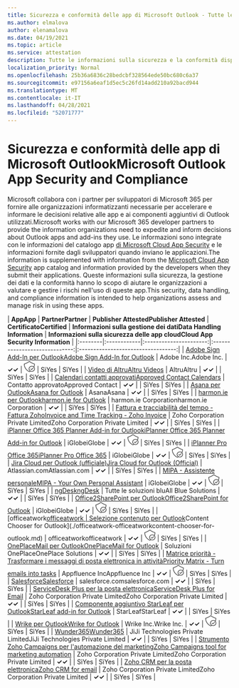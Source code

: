 ```yaml
---
title: Sicurezza e conformità delle app di Microsoft Outlook - Tutte le app
ms.author: elmalova
author: elenamalova
ms.date: 04/19/2021
ms.topic: article
ms.service: attestation
description: Tutte le informazioni sulla sicurezza e la conformità disponibili per tutte le app di Microsoft Outlook.
localization_priority: Normal
ms.openlocfilehash: 25b36a6836c28bedcbf328564ede50bc680c6a37
ms.sourcegitcommit: e97156a6eaf1d5ec5c26fd14add210a92bacd944
ms.translationtype: MT
ms.contentlocale: it-IT
ms.lasthandoff: 04/28/2021
ms.locfileid: "52071777"
---
```

# <a name="microsoft-outlook-app-security-and-compliance"></a><span data-ttu-id="7a63b-103">Sicurezza e conformità delle app di Microsoft Outlook</span><span class="sxs-lookup"><span data-stu-id="7a63b-103">Microsoft Outlook App Security and Compliance</span></span>

<span data-ttu-id="7a63b-104">Microsoft collabora con i partner per sviluppatori di Microsoft 365 per fornire alle organizzazioni informatizzanti necessarie per accelerare e informare le decisioni relative alle app e ai componenti aggiuntivi di Outlook utilizzati.</span><span class="sxs-lookup"><span data-stu-id="7a63b-104">Microsoft works with our Microsoft 365 developer partners to provide the information organizations need to expedite and inform decisions about Outlook apps and add-ins they use.</span></span> <span data-ttu-id="7a63b-105">Le informazioni sono integrate con le informazioni del catalogo app [di Microsoft Cloud App Security](https://www.microsoft.com/en-us/enterprise-mobility-security/cloud-app-security) e le informazioni fornite dagli sviluppatori quando inviano le applicazioni.</span><span class="sxs-lookup"><span data-stu-id="7a63b-105">The information is supplemented with information from the [Microsoft Cloud App Security](https://www.microsoft.com/en-us/enterprise-mobility-security/cloud-app-security) app catalog and information provided by the developers when they submit their applications.</span></span> <span data-ttu-id="7a63b-106">Queste informazioni sulla sicurezza, la gestione dei dati e la conformità hanno lo scopo di aiutare le organizzazioni a valutare e gestire i rischi nell'uso di queste app.</span><span class="sxs-lookup"><span data-stu-id="7a63b-106">This security, data handling, and compliance information is intended to help organizations assess and manage risk in using these apps.</span></span>

| <span data-ttu-id="7a63b-107">**App**</span><span class="sxs-lookup"><span data-stu-id="7a63b-107">**App**</span></span> | <span data-ttu-id="7a63b-108">**Partner**</span><span class="sxs-lookup"><span data-stu-id="7a63b-108">**Partner**</span></span> | <span data-ttu-id="7a63b-109">**Publisher Attested**</span><span class="sxs-lookup"><span data-stu-id="7a63b-109">**Publisher Attested**</span></span> | <span data-ttu-id="7a63b-110">**Certificato**</span><span class="sxs-lookup"><span data-stu-id="7a63b-110">**Certified**</span></span> | <span data-ttu-id="7a63b-111">**Informazioni sulla gestione dei dati**</span><span class="sxs-lookup"><span data-stu-id="7a63b-111">**Data Handling Information**</span></span> | <span data-ttu-id="7a63b-112">**Informazioni sulla sicurezza delle app cloud**</span><span class="sxs-lookup"><span data-stu-id="7a63b-112">**Cloud App Security Information**</span></span> |
|:--------|:------------|:----------------------:|:-----------------------------:|:----------------------------------:|
| [<span data-ttu-id="7a63b-113">Adobe Sign Add-In per Outlook</span><span class="sxs-lookup"><span data-stu-id="7a63b-113">Adobe Sign Add-In for Outlook</span></span>](./adobe-inc-sign-add-in-for-outlook.md) | <span data-ttu-id="7a63b-114">Adobe Inc.</span><span class="sxs-lookup"><span data-stu-id="7a63b-114">Adobe Inc.</span></span> | <span data-ttu-id="7a63b-115">**✓**</span><span class="sxs-lookup"><span data-stu-id="7a63b-115">**✓**</span></span> | <img alt="Certified application badge" src="../media/certified-badge.png" height="25" width="25" /> | <span data-ttu-id="7a63b-116">Sì</span><span class="sxs-lookup"><span data-stu-id="7a63b-116">Yes</span></span> | <span data-ttu-id="7a63b-117">Sì</span><span class="sxs-lookup"><span data-stu-id="7a63b-117">Yes</span></span> |
| [<span data-ttu-id="7a63b-118">Video di Altru</span><span class="sxs-lookup"><span data-stu-id="7a63b-118">Altru Videos</span></span>](./altru-videos.md) | <span data-ttu-id="7a63b-119">Altru</span><span class="sxs-lookup"><span data-stu-id="7a63b-119">Altru</span></span> | <span data-ttu-id="7a63b-120">**✓**</span><span class="sxs-lookup"><span data-stu-id="7a63b-120">**✓**</span></span> |  | <span data-ttu-id="7a63b-121">Sì</span><span class="sxs-lookup"><span data-stu-id="7a63b-121">Yes</span></span> | <span data-ttu-id="7a63b-122">Sì</span><span class="sxs-lookup"><span data-stu-id="7a63b-122">Yes</span></span> |
| [<span data-ttu-id="7a63b-123">Calendari contatti approvati</span><span class="sxs-lookup"><span data-stu-id="7a63b-123">Approved Contact Calendars</span></span>](./approved-contact-calendars.md) | <span data-ttu-id="7a63b-124">Contatto approvato</span><span class="sxs-lookup"><span data-stu-id="7a63b-124">Approved Contact</span></span> | <span data-ttu-id="7a63b-125">**✓**</span><span class="sxs-lookup"><span data-stu-id="7a63b-125">**✓**</span></span> |  | <span data-ttu-id="7a63b-126">Sì</span><span class="sxs-lookup"><span data-stu-id="7a63b-126">Yes</span></span> | <span data-ttu-id="7a63b-127">Sì</span><span class="sxs-lookup"><span data-stu-id="7a63b-127">Yes</span></span> |
| [<span data-ttu-id="7a63b-128">Asana per Outlook</span><span class="sxs-lookup"><span data-stu-id="7a63b-128">Asana for Outlook</span></span>](./asana-for-outlook.md) | <span data-ttu-id="7a63b-129">Asana</span><span class="sxs-lookup"><span data-stu-id="7a63b-129">Asana</span></span> | <span data-ttu-id="7a63b-130">**✓**</span><span class="sxs-lookup"><span data-stu-id="7a63b-130">**✓**</span></span> |  | <span data-ttu-id="7a63b-131">Sì</span><span class="sxs-lookup"><span data-stu-id="7a63b-131">Yes</span></span> | <span data-ttu-id="7a63b-132">Sì</span><span class="sxs-lookup"><span data-stu-id="7a63b-132">Yes</span></span> |
| [<span data-ttu-id="7a63b-133">harmon.ie per Outlook</span><span class="sxs-lookup"><span data-stu-id="7a63b-133">harmon.ie for Outlook</span></span>](./harmonie-corporation-for-outlook.md) | <span data-ttu-id="7a63b-134">harmon.ie Corporation</span><span class="sxs-lookup"><span data-stu-id="7a63b-134">harmon.ie Corporation</span></span> | <span data-ttu-id="7a63b-135">**✓**</span><span class="sxs-lookup"><span data-stu-id="7a63b-135">**✓**</span></span> |  | <span data-ttu-id="7a63b-136">Sì</span><span class="sxs-lookup"><span data-stu-id="7a63b-136">Yes</span></span> | <span data-ttu-id="7a63b-137">Sì</span><span class="sxs-lookup"><span data-stu-id="7a63b-137">Yes</span></span> |
| [<span data-ttu-id="7a63b-138">Fattura e tracciabilità del tempo - Fattura Zoho</span><span class="sxs-lookup"><span data-stu-id="7a63b-138">Invoice and Time Tracking - Zoho Invoice</span></span>](./zoho-corporation-private-limited-invoice-and-time-tracking.md) | <span data-ttu-id="7a63b-139">Zoho Corporation Private Limited</span><span class="sxs-lookup"><span data-stu-id="7a63b-139">Zoho Corporation Private Limited</span></span> | <span data-ttu-id="7a63b-140">**✓**</span><span class="sxs-lookup"><span data-stu-id="7a63b-140">**✓**</span></span> |  | <span data-ttu-id="7a63b-141">Sì</span><span class="sxs-lookup"><span data-stu-id="7a63b-141">Yes</span></span> | <span data-ttu-id="7a63b-142">Sì</span><span class="sxs-lookup"><span data-stu-id="7a63b-142">Yes</span></span> |
| [<span data-ttu-id="7a63b-143">iPlanner Office 365 Planner Add-in for Outlook</span><span class="sxs-lookup"><span data-stu-id="7a63b-143">iPlanner Office 365 Planner Add-in for Outlook</span></span>](./iglobe-iplanner-office-365-planner-add-in-for-outlook.md) | <span data-ttu-id="7a63b-144">iGlobe</span><span class="sxs-lookup"><span data-stu-id="7a63b-144">iGlobe</span></span> | <span data-ttu-id="7a63b-145">**✓**</span><span class="sxs-lookup"><span data-stu-id="7a63b-145">**✓**</span></span> | <img alt="Certified application badge" src="../media/certified-badge.png" height="25" width="25" /> | <span data-ttu-id="7a63b-146">Sì</span><span class="sxs-lookup"><span data-stu-id="7a63b-146">Yes</span></span> | <span data-ttu-id="7a63b-147">Sì</span><span class="sxs-lookup"><span data-stu-id="7a63b-147">Yes</span></span> |
| [<span data-ttu-id="7a63b-148">iPlanner Pro Office 365</span><span class="sxs-lookup"><span data-stu-id="7a63b-148">iPlanner Pro Office 365</span></span>](./iglobe-iplanner-pro-office-365.md) | <span data-ttu-id="7a63b-149">iGlobe</span><span class="sxs-lookup"><span data-stu-id="7a63b-149">iGlobe</span></span> | <span data-ttu-id="7a63b-150">**✓**</span><span class="sxs-lookup"><span data-stu-id="7a63b-150">**✓**</span></span> | <img alt="Certified application badge" src="../media/certified-badge.png" height="25" width="25" /> | <span data-ttu-id="7a63b-151">Sì</span><span class="sxs-lookup"><span data-stu-id="7a63b-151">Yes</span></span> | <span data-ttu-id="7a63b-152">Sì</span><span class="sxs-lookup"><span data-stu-id="7a63b-152">Yes</span></span> |
| [<span data-ttu-id="7a63b-153">Jira Cloud per Outlook (ufficiale)</span><span class="sxs-lookup"><span data-stu-id="7a63b-153">Jira Cloud for Outlook (Official)</span></span>](./atlassiancom-jira-cloud-for-outlook-official.md) | <span data-ttu-id="7a63b-154">Atlassian.com</span><span class="sxs-lookup"><span data-stu-id="7a63b-154">Atlassian.com</span></span> | <span data-ttu-id="7a63b-155">**✓**</span><span class="sxs-lookup"><span data-stu-id="7a63b-155">**✓**</span></span> |  | <span data-ttu-id="7a63b-156">Sì</span><span class="sxs-lookup"><span data-stu-id="7a63b-156">Yes</span></span> | <span data-ttu-id="7a63b-157">Sì</span><span class="sxs-lookup"><span data-stu-id="7a63b-157">Yes</span></span> |
| [<span data-ttu-id="7a63b-158">MIPA - Assistente personale</span><span class="sxs-lookup"><span data-stu-id="7a63b-158">MIPA - Your Own Personal Assistant</span></span>](./iglobe-mipa-your-own-personal-assistant.md) | <span data-ttu-id="7a63b-159">iGlobe</span><span class="sxs-lookup"><span data-stu-id="7a63b-159">iGlobe</span></span> | <span data-ttu-id="7a63b-160">**✓**</span><span class="sxs-lookup"><span data-stu-id="7a63b-160">**✓**</span></span> | <img alt="Certified application badge" src="../media/certified-badge.png" height="25" width="25" /> | <span data-ttu-id="7a63b-161">Sì</span><span class="sxs-lookup"><span data-stu-id="7a63b-161">Yes</span></span> | <span data-ttu-id="7a63b-162">Sì</span><span class="sxs-lookup"><span data-stu-id="7a63b-162">Yes</span></span> |
| [<span data-ttu-id="7a63b-163">ngDesk</span><span class="sxs-lookup"><span data-stu-id="7a63b-163">ngDesk</span></span>](./all-blue-solutions-ngdesk.md) | <span data-ttu-id="7a63b-164">Tutte le soluzioni blu</span><span class="sxs-lookup"><span data-stu-id="7a63b-164">All Blue Solutions</span></span> | <span data-ttu-id="7a63b-165">**✓**</span><span class="sxs-lookup"><span data-stu-id="7a63b-165">**✓**</span></span> |  | <span data-ttu-id="7a63b-166">Sì</span><span class="sxs-lookup"><span data-stu-id="7a63b-166">Yes</span></span> | <span data-ttu-id="7a63b-167">Sì</span><span class="sxs-lookup"><span data-stu-id="7a63b-167">Yes</span></span> |
| [<span data-ttu-id="7a63b-168">Office2SharePoint per Outlook</span><span class="sxs-lookup"><span data-stu-id="7a63b-168">Office2SharePoint for Outlook</span></span>](./iglobe-office2sharepoint-for-outlook.md) | <span data-ttu-id="7a63b-169">iGlobe</span><span class="sxs-lookup"><span data-stu-id="7a63b-169">iGlobe</span></span> | <span data-ttu-id="7a63b-170">**✓**</span><span class="sxs-lookup"><span data-stu-id="7a63b-170">**✓**</span></span> | <img alt="Certified application badge" src="../media/certified-badge.png" height="25" width="25" /> | <span data-ttu-id="7a63b-171">Sì</span><span class="sxs-lookup"><span data-stu-id="7a63b-171">Yes</span></span> | <span data-ttu-id="7a63b-172">Sì</span><span class="sxs-lookup"><span data-stu-id="7a63b-172">Yes</span></span> |
| <span data-ttu-id="7a63b-173">[officeatwork</span><span class="sxs-lookup"><span data-stu-id="7a63b-173">[officeatwork</span></span> | <span data-ttu-id="7a63b-174">Selezione contenuto per Outlook](./officeatwork-officeatworkcontent-chooser-for-outlook.md)</span><span class="sxs-lookup"><span data-stu-id="7a63b-174">Content Chooser for Outlook](./officeatwork-officeatworkcontent-chooser-for-outlook.md)</span></span> | <span data-ttu-id="7a63b-175">officeatwork</span><span class="sxs-lookup"><span data-stu-id="7a63b-175">officeatwork</span></span> | <span data-ttu-id="7a63b-176">**✓**</span><span class="sxs-lookup"><span data-stu-id="7a63b-176">**✓**</span></span> | <img alt="Certified application badge" src="../media/certified-badge.png" height="25" width="25" /> | <span data-ttu-id="7a63b-177">Sì</span><span class="sxs-lookup"><span data-stu-id="7a63b-177">Yes</span></span> | <span data-ttu-id="7a63b-178">Sì</span><span class="sxs-lookup"><span data-stu-id="7a63b-178">Yes</span></span> |
| [<span data-ttu-id="7a63b-179">OnePlaceMail per Outlook</span><span class="sxs-lookup"><span data-stu-id="7a63b-179">OnePlaceMail for Outlook</span></span>](./oneplace-solutions-oneplacemail-for-outlook.md) | <span data-ttu-id="7a63b-180">Soluzioni OnePlace</span><span class="sxs-lookup"><span data-stu-id="7a63b-180">OnePlace Solutions</span></span> | <span data-ttu-id="7a63b-181">**✓**</span><span class="sxs-lookup"><span data-stu-id="7a63b-181">**✓**</span></span> |  | <span data-ttu-id="7a63b-182">Sì</span><span class="sxs-lookup"><span data-stu-id="7a63b-182">Yes</span></span> | <span data-ttu-id="7a63b-183">Sì</span><span class="sxs-lookup"><span data-stu-id="7a63b-183">Yes</span></span> |
| [<span data-ttu-id="7a63b-184">Matrice priorità - Trasformare i messaggi di posta elettronica in attività</span><span class="sxs-lookup"><span data-stu-id="7a63b-184">Priority Matrix - Turn emails into tasks</span></span>](./appfluence-inc-priority-matrix-turn-emails-into-tasks.md) | <span data-ttu-id="7a63b-185">Appfluence Inc</span><span class="sxs-lookup"><span data-stu-id="7a63b-185">Appfluence Inc</span></span> | <span data-ttu-id="7a63b-186">**✓**</span><span class="sxs-lookup"><span data-stu-id="7a63b-186">**✓**</span></span> | <img alt="Certified application badge" src="../media/certified-badge.png" height="25" width="25" /> | <span data-ttu-id="7a63b-187">Sì</span><span class="sxs-lookup"><span data-stu-id="7a63b-187">Yes</span></span> | <span data-ttu-id="7a63b-188">Sì</span><span class="sxs-lookup"><span data-stu-id="7a63b-188">Yes</span></span> |
| [<span data-ttu-id="7a63b-189">Salesforce</span><span class="sxs-lookup"><span data-stu-id="7a63b-189">Salesforce</span></span>](./salesforcecom-salesforce.md) | <span data-ttu-id="7a63b-190">salesforce.com</span><span class="sxs-lookup"><span data-stu-id="7a63b-190">salesforce.com</span></span> | <span data-ttu-id="7a63b-191">**✓**</span><span class="sxs-lookup"><span data-stu-id="7a63b-191">**✓**</span></span> |  | <span data-ttu-id="7a63b-192">Sì</span><span class="sxs-lookup"><span data-stu-id="7a63b-192">Yes</span></span> | <span data-ttu-id="7a63b-193">Sì</span><span class="sxs-lookup"><span data-stu-id="7a63b-193">Yes</span></span> |
| [<span data-ttu-id="7a63b-194">ServiceDesk Plus per la posta elettronica</span><span class="sxs-lookup"><span data-stu-id="7a63b-194">ServiceDesk Plus for Email</span></span>](./zoho-corporation-private-limited-servicedesk-plus-for-email.md) | <span data-ttu-id="7a63b-195">Zoho Corporation Private Limited</span><span class="sxs-lookup"><span data-stu-id="7a63b-195">Zoho Corporation Private Limited</span></span> | <span data-ttu-id="7a63b-196">**✓**</span><span class="sxs-lookup"><span data-stu-id="7a63b-196">**✓**</span></span> |  | <span data-ttu-id="7a63b-197">Sì</span><span class="sxs-lookup"><span data-stu-id="7a63b-197">Yes</span></span> | <span data-ttu-id="7a63b-198">Sì</span><span class="sxs-lookup"><span data-stu-id="7a63b-198">Yes</span></span> |
| [<span data-ttu-id="7a63b-199">Componente aggiuntivo StarLeaf per Outlook</span><span class="sxs-lookup"><span data-stu-id="7a63b-199">StarLeaf add-in for Outlook</span></span>](./starleaf-add-in-for-outlook.md) | <span data-ttu-id="7a63b-200">StarLeaf</span><span class="sxs-lookup"><span data-stu-id="7a63b-200">StarLeaf</span></span> | <span data-ttu-id="7a63b-201">**✓**</span><span class="sxs-lookup"><span data-stu-id="7a63b-201">**✓**</span></span> |  | <span data-ttu-id="7a63b-202">Sì</span><span class="sxs-lookup"><span data-stu-id="7a63b-202">Yes</span></span> | <span data-ttu-id="7a63b-203">Sì</span><span class="sxs-lookup"><span data-stu-id="7a63b-203">Yes</span></span> |
| [<span data-ttu-id="7a63b-204">Wrike per Outlook</span><span class="sxs-lookup"><span data-stu-id="7a63b-204">Wrike for Outlook</span></span>](./wrike-inc-for-outlook.md) | <span data-ttu-id="7a63b-205">Wrike Inc.</span><span class="sxs-lookup"><span data-stu-id="7a63b-205">Wrike Inc.</span></span> | <span data-ttu-id="7a63b-206">**✓**</span><span class="sxs-lookup"><span data-stu-id="7a63b-206">**✓**</span></span> | <img alt="Certified application badge" src="../media/certified-badge.png" height="25" width="25" /> | <span data-ttu-id="7a63b-207">Sì</span><span class="sxs-lookup"><span data-stu-id="7a63b-207">Yes</span></span> | <span data-ttu-id="7a63b-208">Sì</span><span class="sxs-lookup"><span data-stu-id="7a63b-208">Yes</span></span> |
| [<span data-ttu-id="7a63b-209">Wunder365</span><span class="sxs-lookup"><span data-stu-id="7a63b-209">Wunder365</span></span>](./jiji-technologies-private-limited-wunder365.md) | <span data-ttu-id="7a63b-210">JiJi Technologies Private Limited</span><span class="sxs-lookup"><span data-stu-id="7a63b-210">JiJi Technologies Private Limited</span></span> | <span data-ttu-id="7a63b-211">**✓**</span><span class="sxs-lookup"><span data-stu-id="7a63b-211">**✓**</span></span> |  | <span data-ttu-id="7a63b-212">Sì</span><span class="sxs-lookup"><span data-stu-id="7a63b-212">Yes</span></span> | <span data-ttu-id="7a63b-213">Sì</span><span class="sxs-lookup"><span data-stu-id="7a63b-213">Yes</span></span> |
| [<span data-ttu-id="7a63b-214">Strumento Zoho Campaigns per l'automazione del marketing</span><span class="sxs-lookup"><span data-stu-id="7a63b-214">Zoho Campaigns tool for marketing automation</span></span>](./zoho-corporation-private-limited-campaigns-tool-for-marketing-automation.md) | <span data-ttu-id="7a63b-215">Zoho Corporation Private Limited</span><span class="sxs-lookup"><span data-stu-id="7a63b-215">Zoho Corporation Private Limited</span></span> | <span data-ttu-id="7a63b-216">**✓**</span><span class="sxs-lookup"><span data-stu-id="7a63b-216">**✓**</span></span> |  | <span data-ttu-id="7a63b-217">Sì</span><span class="sxs-lookup"><span data-stu-id="7a63b-217">Yes</span></span> | <span data-ttu-id="7a63b-218">Sì</span><span class="sxs-lookup"><span data-stu-id="7a63b-218">Yes</span></span> |
| [<span data-ttu-id="7a63b-219">Zoho CRM per la posta elettronica</span><span class="sxs-lookup"><span data-stu-id="7a63b-219">Zoho CRM for email</span></span>](./zoho-corporation-private-limited-crm-for-email.md) | <span data-ttu-id="7a63b-220">Zoho Corporation Private Limited</span><span class="sxs-lookup"><span data-stu-id="7a63b-220">Zoho Corporation Private Limited</span></span> | <span data-ttu-id="7a63b-221">**✓**</span><span class="sxs-lookup"><span data-stu-id="7a63b-221">**✓**</span></span> |  | <span data-ttu-id="7a63b-222">Sì</span><span class="sxs-lookup"><span data-stu-id="7a63b-222">Yes</span></span> | <span data-ttu-id="7a63b-223">Sì</span><span class="sxs-lookup"><span data-stu-id="7a63b-223">Yes</span></span> |
